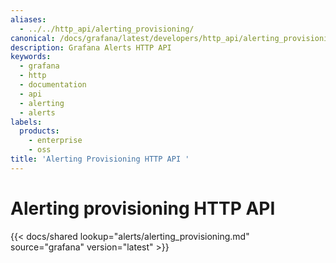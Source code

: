 ```yaml
---
aliases:
  - ../../http_api/alerting_provisioning/
canonical: /docs/grafana/latest/developers/http_api/alerting_provisioning/
description: Grafana Alerts HTTP API
keywords:
  - grafana
  - http
  - documentation
  - api
  - alerting
  - alerts
labels:
  products:
    - enterprise
    - oss
title: 'Alerting Provisioning HTTP API '
---
```


# Alerting provisioning HTTP API

{{< docs/shared lookup="alerts/alerting_provisioning.md" source="grafana" version="latest" >}}
